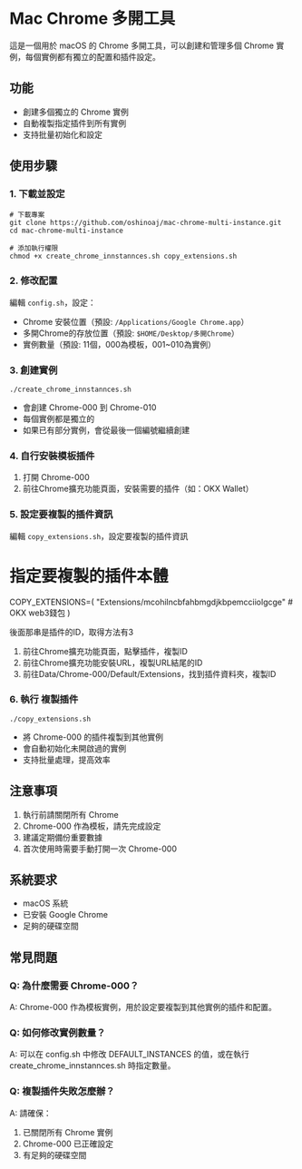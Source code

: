 # Mac Chrome 多開工具

這是一個用於 macOS 的 Chrome 多開工具，可以創建和管理多個 Chrome 實例，每個實例都有獨立的配置和插件設定。

## 功能
- 創建多個獨立的 Chrome 實例
- 自動複製指定插件到所有實例
- 支持批量初始化和設定

## 使用步驟

### 1. 下載並設定
```shell
# 下載專案
git clone https://github.com/oshinoaj/mac-chrome-multi-instance.git
cd mac-chrome-multi-instance

# 添加執行權限
chmod +x create_chrome_innstannces.sh copy_extensions.sh
```

### 2. 修改配置
編輯 `config.sh`，設定：
- Chrome 安裝位置（預設: `/Applications/Google Chrome.app`）
- 多開Chrome的存放位置（預設: `$HOME/Desktop/多開Chrome`）
- 實例數量（預設: 11個，000為模板，001~010為實例）

### 3. 創建實例
```shell
./create_chrome_innstannces.sh
```
- 會創建 Chrome-000 到 Chrome-010
- 每個實例都是獨立的
- 如果已有部分實例，會從最後一個編號繼續創建

### 4. 自行安裝模板插件
1. 打開 Chrome-000
2. 前往Chrome擴充功能頁面，安裝需要的插件（如：OKX Wallet）

### 5. 設定要複製的插件資訊
編輯 `copy_extensions.sh`，設定要複製的插件資訊
# 指定要複製的插件本體
COPY_EXTENSIONS=(
    "Extensions/mcohilncbfahbmgdjkbpemcciiolgcge"  # OKX web3錢包
)

後面那串是插件的ID，取得方法有3
1. 前往Chrome擴充功能頁面，點擊插件，複製ID
2. 前往Chrome擴充功能安裝URL，複製URL結尾的ID
3. 前往Data/Chrome-000/Default/Extensions，找到插件資料夾，複製ID

### 6. 執行 複製插件
```shell
./copy_extensions.sh
```
- 將 Chrome-000 的插件複製到其他實例
- 會自動初始化未開啟過的實例
- 支持批量處理，提高效率

## 注意事項
1. 執行前請關閉所有 Chrome
2. Chrome-000 作為模板，請先完成設定
3. 建議定期備份重要數據
4. 首次使用時需要手動打開一次 Chrome-000

## 系統要求
- macOS 系統
- 已安裝 Google Chrome
- 足夠的硬碟空間

## 常見問題

### Q: 為什麼需要 Chrome-000？
A: Chrome-000 作為模板實例，用於設定要複製到其他實例的插件和配置。

### Q: 如何修改實例數量？
A: 可以在 config.sh 中修改 DEFAULT_INSTANCES 的值，或在執行 create_chrome_innstannces.sh 時指定數量。

### Q: 複製插件失敗怎麼辦？
A: 請確保：
1. 已關閉所有 Chrome 實例
2. Chrome-000 已正確設定
3. 有足夠的硬碟空間

